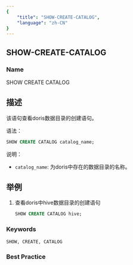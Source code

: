 ```yaml
---
{
    "title": "SHOW-CREATE-CATALOG",
    "language": "zh-CN"
}
---
```


## SHOW-CREATE-CATALOG

### Name

<version since="1.2">

SHOW CREATE CATALOG

</version>

## 描述

该语句查看doris数据目录的创建语句。

语法：

```sql
SHOW CREATE CATALOG catalog_name;
```

说明：

- `catalog_name`: 为doris中存在的数据目录的名称。

## 举例

1. 查看doris中hive数据目录的创建语句

   ```sql
   SHOW CREATE CATALOG hive;
   ```

### Keywords

    SHOW, CREATE, CATALOG

### Best Practice

